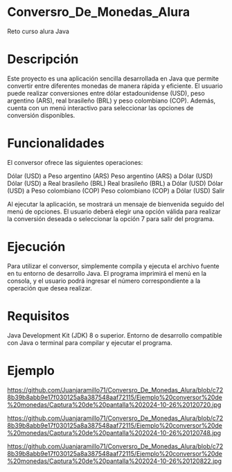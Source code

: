 # Conversro_De_Monedas_Alura
Reto curso alura Java

# Descripción
Este proyecto es una aplicación sencilla desarrollada en Java que permite convertir entre diferentes monedas de manera rápida y eficiente. El usuario puede realizar conversiones entre dólar estadounidense (USD), peso argentino (ARS), real brasileño (BRL) y peso colombiano (COP). Además, cuenta con un menú interactivo para seleccionar las opciones de conversión disponibles.

# Funcionalidades
El conversor ofrece las siguientes operaciones:

Dólar (USD) a Peso argentino (ARS)
Peso argentino (ARS) a Dólar (USD)
Dólar (USD) a Real brasileño (BRL)
Real brasileño (BRL) a Dólar (USD)
Dólar (USD) a Peso colombiano (COP)
Peso colombiano (COP) a Dólar (USD)
Salir

Al ejecutar la aplicación, se mostrará un mensaje de bienvenida seguido del menú de opciones. El usuario deberá elegir una opción válida para realizar la conversión deseada o seleccionar la opción 7 para salir del programa.

# Ejecución

Para utilizar el conversor, simplemente compila y ejecuta el archivo fuente en tu entorno de desarrollo Java. El programa imprimirá el menú en la consola, y el usuario podrá ingresar el número correspondiente a la operación que desea realizar.

# Requisitos

Java Development Kit (JDK) 8 o superior.
Entorno de desarrollo compatible con Java o terminal para compilar y ejecutar el programa.

# Ejemplo

https://github.com/Juanjaramillo71/Conversro_De_Monedas_Alura/blob/c728b39b8abb9e17f030125a8a387548aaf72115/Ejemplo%20conversor%20de%20monedas/Captura%20de%20pantalla%202024-10-26%20120720.jpg

https://github.com/Juanjaramillo71/Conversro_De_Monedas_Alura/blob/c728b39b8abb9e17f030125a8a387548aaf72115/Ejemplo%20conversor%20de%20monedas/Captura%20de%20pantalla%202024-10-26%20120748.jpg

https://github.com/Juanjaramillo71/Conversro_De_Monedas_Alura/blob/c728b39b8abb9e17f030125a8a387548aaf72115/Ejemplo%20conversor%20de%20monedas/Captura%20de%20pantalla%202024-10-26%20120822.jpg

